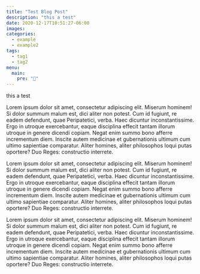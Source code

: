 ```yaml
---
title: "Test Blog Post"
description: "this a test"
date: 2020-12-17T10:51:27-06:00
images:
categories:
  - example
  - example2
tags:
  - tag1
  - tag2
menu:
  main:
    pre: "🎉️"
---
```


this a test

Lorem ipsum dolor sit amet, consectetur adipiscing elit. Miserum hominem! Si dolor summum malum est, dici aliter non potest. Cum id fugiunt, re eadem defendunt, quae Peripatetici, verba. Haec dicuntur inconstantissime. Ergo in utroque exercebantur, eaque disciplina effecit tantam illorum utroque in genere dicendi copiam. Negat enim summo bono afferre incrementum diem. Inscite autem medicinae et gubernationis ultimum cum ultimo sapientiae comparatur. Aliter homines, aliter philosophos loqui putas oportere? Duo Reges: constructio interrete.

Lorem ipsum dolor sit amet, consectetur adipiscing elit. Miserum hominem! Si dolor summum malum est, dici aliter non potest. Cum id fugiunt, re eadem defendunt, quae Peripatetici, verba. Haec dicuntur inconstantissime. Ergo in utroque exercebantur, eaque disciplina effecit tantam illorum utroque in genere dicendi copiam. Negat enim summo bono afferre incrementum diem. Inscite autem medicinae et gubernationis ultimum cum ultimo sapientiae comparatur. Aliter homines, aliter philosophos loqui putas oportere? Duo Reges: constructio interrete.

Lorem ipsum dolor sit amet, consectetur adipiscing elit. Miserum hominem! Si dolor summum malum est, dici aliter non potest. Cum id fugiunt, re eadem defendunt, quae Peripatetici, verba. Haec dicuntur inconstantissime. Ergo in utroque exercebantur, eaque disciplina effecit tantam illorum utroque in genere dicendi copiam. Negat enim summo bono afferre incrementum diem. Inscite autem medicinae et gubernationis ultimum cum ultimo sapientiae comparatur. Aliter homines, aliter philosophos loqui putas oportere? Duo Reges: constructio interrete.
